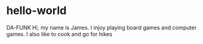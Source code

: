 # hello-world
DA-FUNK
Hi, my name is James. I injoy playing board games and computer games. I also like to cook and go for hikes
